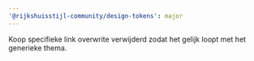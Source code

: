 ```yaml
---
'@rijkshuisstijl-community/design-tokens': major
---
```


Koop specifieke link overwrite verwijderd zodat het gelijk loopt met het generieke thema.
